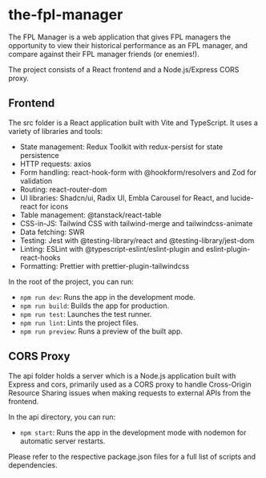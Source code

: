 # the-fpl-manager

The FPL Manager is a web application that gives FPL managers the opportunity to view their historical performance as an FPL manager, and compare against their FPL manager friends (or enemies!).

The project consists of a React frontend and a Node.js/Express CORS proxy.

## Frontend

The src folder is a React application built with Vite and TypeScript. It uses a variety of libraries and tools:

- State management: Redux Toolkit with redux-persist for state persistence
- HTTP requests: axios
- Form handling: react-hook-form with @hookform/resolvers and Zod for validation
- Routing: react-router-dom
- UI libraries: Shadcn/ui, Radix UI, Embla Carousel for React, and lucide-react for icons
- Table management: @tanstack/react-table
- CSS-in-JS: Tailwind CSS with tailwind-merge and tailwindcss-animate
- Data fetching: SWR
- Testing: Jest with @testing-library/react and @testing-library/jest-dom
- Linting: ESLint with @typescript-eslint/eslint-plugin and eslint-plugin-react-hooks
- Formatting: Prettier with prettier-plugin-tailwindcss

In the root of the project, you can run:

- `npm run dev`: Runs the app in the development mode.
- `npm run build`: Builds the app for production.
- `npm run test`: Launches the test runner.
- `npm run lint`: Lints the project files.
- `npm run preview`: Runs a preview of the built app.

## CORS Proxy

The api folder holds a server which is a Node.js application built with Express and cors, primarily used as a CORS proxy to handle Cross-Origin Resource Sharing issues when making requests to external APIs from the frontend.

In the api directory, you can run:

- `npm start`: Runs the app in the development mode with nodemon for automatic server restarts.

Please refer to the respective package.json files for a full list of scripts and dependencies.

